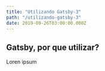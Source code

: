 ```yaml
---
title: "Utilizando Gatsby-3"
path: "/utilizando-gatsby-3"
date: 2019-09-26T03:00:00.000Z
---
```


## Gatsby, por que utilizar?

Loren ipsum